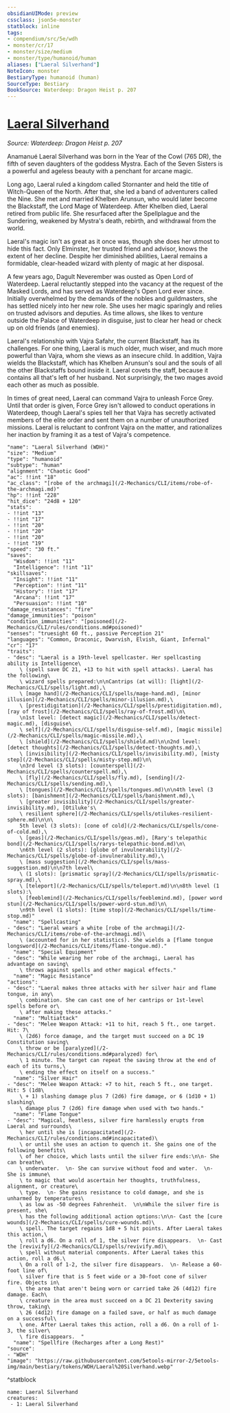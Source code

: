 ```yaml
---
obsidianUIMode: preview
cssclass: json5e-monster
statblock: inline
tags:
- compendium/src/5e/wdh
- monster/cr/17
- monster/size/medium
- monster/type/humanoid/human
aliases: ["Laeral Silverhand"]
NoteIcon: monster
BestiaryType: humanoid (human)
SourceType: Bestiary
BookSource: Waterdeep: Dragon Heist p. 207
---
```

# [Laeral Silverhand](2-Mechanics\CLI\bestiary\npc/laeral-silverhand-wdh.md)
*Source: Waterdeep: Dragon Heist p. 207*  

Anamanué Laeral Silverhand was born in the Year of the Cowl (765 DR), the fifth of seven daughters of the goddess Mystra. Each of the Seven Sisters is a powerful and ageless beauty with a penchant for arcane magic.

Long ago, Laeral ruled a kingdom called Stornanter and held the title of Witch-Queen of the North. After that, she led a band of adventurers called the Nine. She met and married Khelben Arunsun, who would later become the Blackstaff, the Lord Mage of Waterdeep. After Khelben died, Laeral retired from public life. She resurfaced after the Spellplague and the Sundering, weakened by Mystra's death, rebirth, and withdrawal from the world.

Laeral's magic isn't as great as it once was, though she does her utmost to hide this fact. Only Elminster, her trusted friend and advisor, knows the extent of her decline. Despite her diminished abilities, Laeral remains a formidable, clear-headed wizard with plenty of magic at her disposal.

A few years ago, Dagult Neverember was ousted as Open Lord of Waterdeep. Laeral reluctantly stepped into the vacancy at the request of the Masked Lords, and has served as Waterdeep's Open Lord ever since. Initially overwhelmed by the demands of the nobles and guildmasters, she has settled nicely into her new role. She uses her magic sparingly and relies on trusted advisors and deputies. As time allows, she likes to venture outside the Palace of Waterdeep in disguise, just to clear her head or check up on old friends (and enemies).

Laeral's relationship with Vajra Safahr, the current Blackstaff, has its challenges. For one thing, Laeral is much older, much wiser, and much more powerful than Vajra, whom she views as an insecure child. In addition, Vajra wields the Blackstaff, which has Khelben Arunsun's soul and the souls of all the other Blackstaffs bound inside it. Laeral covets the staff, because it contains all that's left of her husband. Not surprisingly, the two mages avoid each other as much as possible.

In times of great need, Laeral can command Vajra to unleash Force Grey. Until that order is given, Force Grey isn't allowed to conduct operations in Waterdeep, though Laeral's spies tell her that Vajra has secretly activated members of the elite order and sent them on a number of unauthorized missions. Laeral is reluctant to confront Vajra on the matter, and rationalizes her inaction by framing it as a test of Vajra's competence.

```statblock
"name": "Laeral Silverhand (WDH)"
"size": "Medium"
"type": "humanoid"
"subtype": "human"
"alignment": "Chaotic Good"
"ac": !!int "18"
"ac_class": "[robe of the archmagi](/2-Mechanics/CLI/items/robe-of-the-archmagi.md)"
"hp": !!int "228"
"hit_dice": "24d8 + 120"
"stats":
- !!int "13"
- !!int "17"
- !!int "20"
- !!int "20"
- !!int "20"
- !!int "19"
"speed": "30 ft."
"saves":
  "Wisdom": !!int "11"
  "Intelligence": !!int "11"
"skillsaves":
  "Insight": !!int "11"
  "Perception": !!int "11"
  "History": !!int "17"
  "Arcana": !!int "17"
  "Persuasion": !!int "10"
"damage_resistances": "fire"
"damage_immunities": "poison"
"condition_immunities": "[poisoned](/2-Mechanics/CLI/rules/conditions.md#poisoned)"
"senses": "truesight 60 ft., passive Perception 21"
"languages": "Common, Draconic, Dwarvish, Elvish, Giant, Infernal"
"cr": "17"
"traits":
- "desc": "Laeral is a 19th-level spellcaster. Her spellcasting ability is Intelligence\
    \ (spell save DC 21, +13 to hit with spell attacks). Laeral has the following\
    \ wizard spells prepared:\n\nCantrips (at will): [light](/2-Mechanics/CLI/spells/light.md),\
    \ [mage hand](/2-Mechanics/CLI/spells/mage-hand.md), [minor illusion](/2-Mechanics/CLI/spells/minor-illusion.md),\
    \ [prestidigitation](/2-Mechanics/CLI/spells/prestidigitation.md), [ray of frost](/2-Mechanics/CLI/spells/ray-of-frost.md)\n\
    \n1st level: [detect magic](/2-Mechanics/CLI/spells/detect-magic.md), [disguise\
    \ self](/2-Mechanics/CLI/spells/disguise-self.md), [magic missile](/2-Mechanics/CLI/spells/magic-missile.md),\
    \ [shield](/2-Mechanics/CLI/spells/shield.md)\n\n2nd level: [detect thoughts](/2-Mechanics/CLI/spells/detect-thoughts.md),\
    \ [invisibility](/2-Mechanics/CLI/spells/invisibility.md), [misty step](/2-Mechanics/CLI/spells/misty-step.md)\n\
    \n3rd level (3 slots): [counterspell](/2-Mechanics/CLI/spells/counterspell.md),\
    \ [fly](/2-Mechanics/CLI/spells/fly.md), [sending](/2-Mechanics/CLI/spells/sending.md),\
    \ [tongues](/2-Mechanics/CLI/spells/tongues.md)\n\n4th level (3 slots): [banishment](/2-Mechanics/CLI/spells/banishment.md),\
    \ [greater invisibility](/2-Mechanics/CLI/spells/greater-invisibility.md), [Otiluke's\
    \ resilient sphere](/2-Mechanics/CLI/spells/otilukes-resilient-sphere.md)\n\n\
    5th level (3 slots): [cone of cold](/2-Mechanics/CLI/spells/cone-of-cold.md),\
    \ [geas](/2-Mechanics/CLI/spells/geas.md), [Rary's telepathic bond](/2-Mechanics/CLI/spells/rarys-telepathic-bond.md)\n\
    \n6th level (2 slots): [globe of invulnerability](/2-Mechanics/CLI/spells/globe-of-invulnerability.md),\
    \ [mass suggestion](/2-Mechanics/CLI/spells/mass-suggestion.md)\n\n7th level\
    \ (1 slots): [prismatic spray](/2-Mechanics/CLI/spells/prismatic-spray.md),\
    \ [teleport](/2-Mechanics/CLI/spells/teleport.md)\n\n8th level (1 slots):\
    \ [feeblemind](/2-Mechanics/CLI/spells/feeblemind.md), [power word stun](/2-Mechanics/CLI/spells/power-word-stun.md)\n\
    \n9th level (1 slots): [time stop](/2-Mechanics/CLI/spells/time-stop.md)"
  "name": "Spellcasting"
- "desc": "Laeral wears a white [robe of the archmagi](/2-Mechanics/CLI/items/robe-of-the-archmagi.md)\
    \ (accounted for in her statistics). She wields a [flame tongue longsword](/2-Mechanics/CLI/items/flame-tongue.md)."
  "name": "Special Equipment"
- "desc": "While wearing her robe of the archmagi, Laeral has advantage on saving\
    \ throws against spells and other magical effects."
  "name": "Magic Resistance"
"actions":
- "desc": "Laeral makes three attacks with her silver hair and flame tongue, in any\
    \ combination. She can cast one of her cantrips or 1st-level spells before or\
    \ after making these attacks."
  "name": "Multiattack"
- "desc": "Melee Weapon Attack: +11 to hit, reach 5 ft., one target. Hit: 7\
    \ (2d6) force damage, and the target must succeed on a DC 19 Constitution saving\
    \ throw or be [paralyzed](/2-Mechanics/CLI/rules/conditions.md#paralyzed) for\
    \ 1 minute. The target can repeat the saving throw at the end of each of its turns,\
    \ ending the effect on itself on a success."
  "name": "Silver Hair"
- "desc": "Melee Weapon Attack: +7 to hit, reach 5 ft., one target. Hit: 5 (1d8\
    \ + 1) slashing damage plus 7 (2d6) fire damage, or 6 (1d10 + 1) slashing\
    \ damage plus 7 (2d6) fire damage when used with two hands."
  "name": "Flame Tongue"
- "desc": "Magical, heatless, silver fire harmlessly erupts from Laeral and surrounds\
    \ her until she is [incapacitated](/2-Mechanics/CLI/rules/conditions.md#incapacitated)\
    \ or until she uses an action to quench it. She gains one of the following benefits\
    \ of her choice, which lasts until the silver fire ends:\n\n- She can breathe\
    \ underwater.  \n- She can survive without food and water.  \n- She is immune\
    \ to magic that would ascertain her thoughts, truthfulness, alignment, or creature\
    \ type.  \n- She gains resistance to cold damage, and she is unharmed by temperatures\
    \ as low as -50 degrees Fahrenheit.  \n\nWhile the silver fire is present, she\
    \ has the following additional action options:\n\n- Cast the [cure wounds](/2-Mechanics/CLI/spells/cure-wounds.md)\
    \ spell. The target regains 1d8 + 5 hit points. After Laeral takes this action,\
    \ roll a d6. On a roll of 1, the silver fire disappears.  \n- Cast the [revivify](/2-Mechanics/CLI/spells/revivify.md)\
    \ spell without material components. After Laeral takes this action, roll a d6.\
    \ On a roll of 1-2, the silver fire disappears.  \n- Release a 60-foot line of\
    \ silver fire that is 5 feet wide or a 30-foot cone of silver fire. Objects in\
    \ the area that aren't being worn or carried take 26 (4d12) fire damage. Each\
    \ creature in the area must succeed on a DC 21 Dexterity saving throw, taking\
    \ 26 (4d12) fire damage on a failed save, or half as much damage on a successful\
    \ one. After Laeral takes this action, roll a d6. On a roll of 1-3, the silver\
    \ fire disappears.  "
  "name": "Spellfire (Recharges after a Long Rest)"
"source":
- "WDH"
"image": "https://raw.githubusercontent.com/5etools-mirror-2/5etools-img/main/bestiary/tokens/WDH/Laeral%20Silverhand.webp"
```
^statblock

```encounter-table
name: Laeral Silverhand
creatures:
 - 1: Laeral Silverhand
```